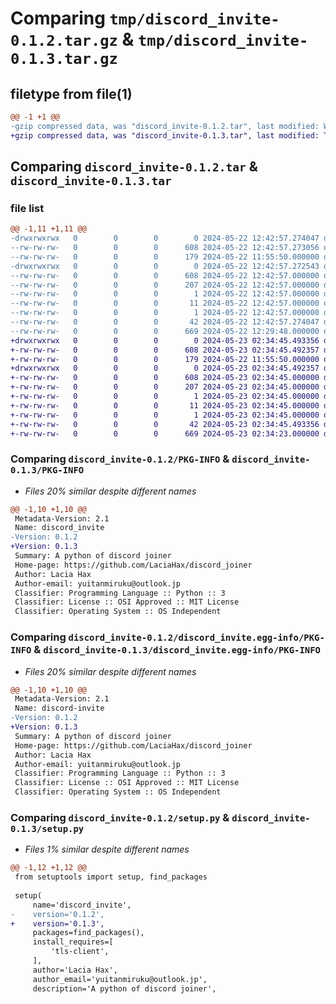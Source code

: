 # Comparing `tmp/discord_invite-0.1.2.tar.gz` & `tmp/discord_invite-0.1.3.tar.gz`

## filetype from file(1)

```diff
@@ -1 +1 @@
-gzip compressed data, was "discord_invite-0.1.2.tar", last modified: Wed May 22 12:42:57 2024, max compression
+gzip compressed data, was "discord_invite-0.1.3.tar", last modified: Thu May 23 02:34:45 2024, max compression
```

## Comparing `discord_invite-0.1.2.tar` & `discord_invite-0.1.3.tar`

### file list

```diff
@@ -1,11 +1,11 @@
-drwxrwxrwx   0        0        0        0 2024-05-22 12:42:57.274047 discord_invite-0.1.2/
--rw-rw-rw-   0        0        0      608 2024-05-22 12:42:57.273056 discord_invite-0.1.2/PKG-INFO
--rw-rw-rw-   0        0        0      179 2024-05-22 11:55:50.000000 discord_invite-0.1.2/README.md
-drwxrwxrwx   0        0        0        0 2024-05-22 12:42:57.272543 discord_invite-0.1.2/discord_invite.egg-info/
--rw-rw-rw-   0        0        0      608 2024-05-22 12:42:57.000000 discord_invite-0.1.2/discord_invite.egg-info/PKG-INFO
--rw-rw-rw-   0        0        0      207 2024-05-22 12:42:57.000000 discord_invite-0.1.2/discord_invite.egg-info/SOURCES.txt
--rw-rw-rw-   0        0        0        1 2024-05-22 12:42:57.000000 discord_invite-0.1.2/discord_invite.egg-info/dependency_links.txt
--rw-rw-rw-   0        0        0       11 2024-05-22 12:42:57.000000 discord_invite-0.1.2/discord_invite.egg-info/requires.txt
--rw-rw-rw-   0        0        0        1 2024-05-22 12:42:57.000000 discord_invite-0.1.2/discord_invite.egg-info/top_level.txt
--rw-rw-rw-   0        0        0       42 2024-05-22 12:42:57.274047 discord_invite-0.1.2/setup.cfg
--rw-rw-rw-   0        0        0      669 2024-05-22 12:29:48.000000 discord_invite-0.1.2/setup.py
+drwxrwxrwx   0        0        0        0 2024-05-23 02:34:45.493356 discord_invite-0.1.3/
+-rw-rw-rw-   0        0        0      608 2024-05-23 02:34:45.492357 discord_invite-0.1.3/PKG-INFO
+-rw-rw-rw-   0        0        0      179 2024-05-22 11:55:50.000000 discord_invite-0.1.3/README.md
+drwxrwxrwx   0        0        0        0 2024-05-23 02:34:45.492357 discord_invite-0.1.3/discord_invite.egg-info/
+-rw-rw-rw-   0        0        0      608 2024-05-23 02:34:45.000000 discord_invite-0.1.3/discord_invite.egg-info/PKG-INFO
+-rw-rw-rw-   0        0        0      207 2024-05-23 02:34:45.000000 discord_invite-0.1.3/discord_invite.egg-info/SOURCES.txt
+-rw-rw-rw-   0        0        0        1 2024-05-23 02:34:45.000000 discord_invite-0.1.3/discord_invite.egg-info/dependency_links.txt
+-rw-rw-rw-   0        0        0       11 2024-05-23 02:34:45.000000 discord_invite-0.1.3/discord_invite.egg-info/requires.txt
+-rw-rw-rw-   0        0        0        1 2024-05-23 02:34:45.000000 discord_invite-0.1.3/discord_invite.egg-info/top_level.txt
+-rw-rw-rw-   0        0        0       42 2024-05-23 02:34:45.493356 discord_invite-0.1.3/setup.cfg
+-rw-rw-rw-   0        0        0      669 2024-05-23 02:34:23.000000 discord_invite-0.1.3/setup.py
```

### Comparing `discord_invite-0.1.2/PKG-INFO` & `discord_invite-0.1.3/PKG-INFO`

 * *Files 20% similar despite different names*

```diff
@@ -1,10 +1,10 @@
 Metadata-Version: 2.1
 Name: discord_invite
-Version: 0.1.2
+Version: 0.1.3
 Summary: A python of discord joiner
 Home-page: https://github.com/LaciaHax/discord_joiner
 Author: Lacia Hax
 Author-email: yuitanmiruku@outlook.jp
 Classifier: Programming Language :: Python :: 3
 Classifier: License :: OSI Approved :: MIT License
 Classifier: Operating System :: OS Independent
```

### Comparing `discord_invite-0.1.2/discord_invite.egg-info/PKG-INFO` & `discord_invite-0.1.3/discord_invite.egg-info/PKG-INFO`

 * *Files 20% similar despite different names*

```diff
@@ -1,10 +1,10 @@
 Metadata-Version: 2.1
 Name: discord-invite
-Version: 0.1.2
+Version: 0.1.3
 Summary: A python of discord joiner
 Home-page: https://github.com/LaciaHax/discord_joiner
 Author: Lacia Hax
 Author-email: yuitanmiruku@outlook.jp
 Classifier: Programming Language :: Python :: 3
 Classifier: License :: OSI Approved :: MIT License
 Classifier: Operating System :: OS Independent
```

### Comparing `discord_invite-0.1.2/setup.py` & `discord_invite-0.1.3/setup.py`

 * *Files 1% similar despite different names*

```diff
@@ -1,12 +1,12 @@
 from setuptools import setup, find_packages
 
 setup(
     name='discord_invite',
-    version='0.1.2',
+    version='0.1.3',
     packages=find_packages(),
     install_requires=[
         'tls-client',
     ],
     author='Lacia Hax',
     author_email='yuitanmiruku@outlook.jp',
     description='A python of discord joiner',
```


